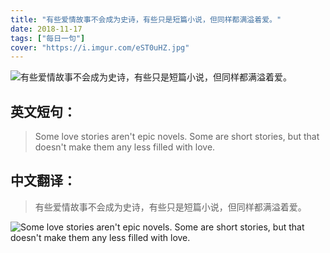 ```yaml
---
title: "有些爱情故事不会成为史诗，有些只是短篇小说，但同样都满溢着爱。"
date: 2018-11-17
tags: ["每日一句"]
cover: "https://i.imgur.com/eST0uHZ.jpg"
---
```


![有些爱情故事不会成为史诗，有些只是短篇小说，但同样都满溢着爱。](https://i.imgur.com/bOUeHEy.jpg)

## 英文短句：
> Some love stories aren't epic novels. Some are short stories, but that doesn't make them any less filled with love.

<!--more-->

## 中文翻译：
> 有些爱情故事不会成为史诗，有些只是短篇小说，但同样都满溢着爱。

![Some love stories aren't epic novels. Some are short stories, but that doesn't make them any less filled with love.](https://i.imgur.com/F2ngt8F.jpg)

